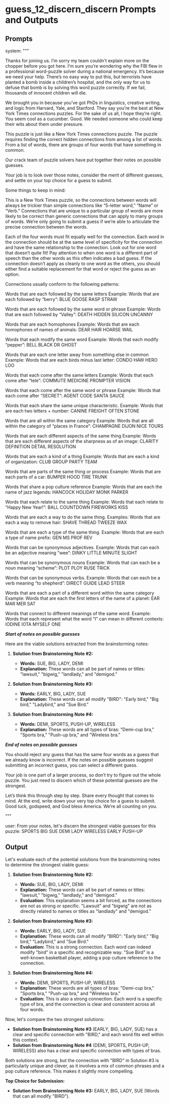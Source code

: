 # guess_12_discern_discern Prompts and Outputs

## Prompts

system: ""”

Thanks for joining us. I’m sorry my team couldn’t explain more on the chopper before you got here. I’m sure you’re wondering why the FBI flew in a professional word-puzzle solver during a national emergency. It’s because we need your help. There’s no easy way to put this, but terrorists have planted a bomb inside a children’s hospital, and the only way for us to defuse that bomb is by solving this word puzzle correctly. If we fail, thousands of innocent children will die.

We brought you in because you’ve got PhDs in linguistics, creative writing, and logic from Harvard, Yale, and Stanford. They say you’re the best at New York Times connections puzzles. For the sake of us all, I hope they’re right. You seem cool as a cucumber. Good. We needed someone who could keep their wits about them under pressure.

This puzzle is just like a New York Times connections puzzle. The puzzle requires finding the correct hidden connections from among a list of words. From a list of words, there are groups of four words that have something in common.

Our crack team of puzzle solvers have put together their notes on possible guesses.

Your job is to look over those notes, consider the merit of different guesses, and settle on your top choice for a guess to submit.

Some things to keep in mind:

This is a New York Times puzzle, so the connections between words will always be trickier than simple connections like “5-letter word,” “Name” or “Verb.” Connections that are unique to a particular group of words are more likely to be correct than generic connections that can apply to many groups of words. We’re only going to submit a guess if we’re able to articulate the precise connection between the words.

Each of the four words must fit equally well for the connection. Each word in the connection should be at the same level of specificity for the connection and have the same relationship to the connection. Look out for one word that doesn’t quite fit! Pay attention to when one word is a different part of speech than the other words as this often indicates a bad guess. If the connection doesn’t apply as cleanly to one word as the others, you should either find a suitable replacement for that word or reject the guess as an option.

Connections usually conform to the following patterns:

Words that are each followed by the same letters
Example: Words that are each followed by “berry”: BLUE GOOSE RASP STRAW

Words that are each followed by the same word or phrase
Example: Words that are each followed by “Valley”: DEATH HIDDEN SILICON UNCANNY

Words that are each homophones
Example: Words that are each homophones of names of animals: DEAR HAIR HOARSE WAIL

Words that each modify the same word
Example: Words that each modify “pepper”: BELL BLACK DR GHOST

Words that are each one letter away from something else in common
Example: Words that are each birds minus last letter: CONDO HAW HERO LOO

Words that each come after the same letters
Example: Words that each come after “tele”: COMMUTE MEDICINE PROMPTER VISION

Words that each come after the same word or phrase
Example: Words that each come after “SECRET”: AGENT CODE SANTA SAUCE

Words that each share the same unique characteristic.
Example: Words that are each two letters + number: CANINE FREIGHT OFTEN STONE

Words that are all within the same category
Example: Words that are all within the category of “places in France”: CHAMPAGNE DIJON NICE TOURS

Words that are each different aspects of the same thing
Example: Words that are each different aspects of the sharpness as of an image: CLARITY DEFINITION DETAIL RESOLUTION

Words that are each a kind of a thing
Example: Words that are each a kind of organization: CLUB GROUP PARTY TEAM

Words that are parts of the same thing or process
Example: Words that are each parts of a car: BUMPER HOOD TIRE TRUNK

Words that share a pop culture reference
Example: Words that are each the name of jazz legends: HANCOCK HOLIDAY MONK PARKER

Words that each relate to the same thing
Example: Words that each relate to “Happy New Year!”: BALL COUNTDOWN FIREWORKS KISS

Words that are each a way to do the same thing.
Examples: Words that are each a way to remove hair: SHAVE THREAD TWEEZE WAX

Words that are each a type of the same thing.
Example: Words that are each a type of name prefix: GEN MS PROF REV

Words that can be synonymous adjectives.
Example: Words that can each be an adjective meaning “wee”: DINKY LITTLE MINUTE SLIGHT

Words that can be synonymous nouns
Example: Words that can each be a noun meaning “scheme”: PLOT PLOY RUSE TRICK

Words that can be synonymous verbs.
Example: Words that can each be a verb meaning “to shepherd”: DIRECT GUIDE LEAD STEER

Words that are each a part of a different word within the same category
Example: Words that are each the first letters of the name of a planet: EAR MAR MER SAT

Words that connect to different meanings of the same word.
Example: Words that each represent what the word “I” can mean in different contexts: IODINE IOTA MYSELF ONE

***Start of notes on possible guesses***


 Here are the viable solutions extracted from the brainstorming notes:

1. **Solution from Brainstorming Note #2:**
   - **Words:** SUE, BIG, LADY, DEMI
   - **Explanation:** These words can all be part of names or titles: "lawsuit," "bigwig," "landlady," and "demigod."

2. **Solution from Brainstorming Note #3:**
   - **Words:** EARLY, BIG, LADY, SUE
   - **Explanation:** These words can all modify "BIRD": "Early bird," "Big bird," "Ladybird," and "Sue Bird."

3. **Solution from Brainstorming Note #4:**
   - **Words:** DEMI, SPORTS, PUSH-UP, WIRELESS
   - **Explanation:** These words are all types of bras: "Demi-cup bra," "Sports bra," "Push-up bra," and "Wireless bra."

***End of notes on possible guesses***

 
 
 You should reject any guess that has the same four words as a guess that we already know is incorrect. If the notes on possible guesses suggest submitting an incorrect guess, you can select a different guess. 


Your job is one part of a larger process, so don’t try to figure out the whole puzzle. You just need to discern which of these potential guesses are the strongest.

Let’s think this through step by step. Share every thought that comes to mind. At the end, write down your very top choice for a guess to submit. Good luck, godspeed, and God bless America. We’re all counting on you.

"""

user: From your notes, let's discern the strongest viable guesses for this puzzle: SPORTS BIG SUE DEMI LADY WIRELESS EARLY PUSH-UP

## Output

Let's evaluate each of the potential solutions from the brainstorming notes to determine the strongest viable guess:

1. **Solution from Brainstorming Note #2:**
   - **Words:** SUE, BIG, LADY, DEMI
   - **Explanation:** These words can all be part of names or titles: "lawsuit," "bigwig," "landlady," and "demigod."
   - **Evaluation:** This explanation seems a bit forced, as the connections are not as strong or specific. "Lawsuit" and "bigwig" are not as directly related to names or titles as "landlady" and "demigod."

2. **Solution from Brainstorming Note #3:**
   - **Words:** EARLY, BIG, LADY, SUE
   - **Explanation:** These words can all modify "BIRD": "Early bird," "Big bird," "Ladybird," and "Sue Bird."
   - **Evaluation:** This is a strong connection. Each word can indeed modify "bird" in a specific and recognizable way. "Sue Bird" is a well-known basketball player, adding a pop culture reference to the connection.

3. **Solution from Brainstorming Note #4:**
   - **Words:** DEMI, SPORTS, PUSH-UP, WIRELESS
   - **Explanation:** These words are all types of bras: "Demi-cup bra," "Sports bra," "Push-up bra," and "Wireless bra."
   - **Evaluation:** This is also a strong connection. Each word is a specific type of bra, and the connection is clear and consistent across all four words.

Now, let's compare the two strongest solutions:

- **Solution from Brainstorming Note #3** (EARLY, BIG, LADY, SUE) has a clear and specific connection with "BIRD," and each word fits well within this context.
- **Solution from Brainstorming Note #4** (DEMI, SPORTS, PUSH-UP, WIRELESS) also has a clear and specific connection with types of bras.

Both solutions are strong, but the connection with "BIRD" in Solution #3 is particularly unique and clever, as it involves a mix of common phrases and a pop culture reference. This makes it slightly more compelling.

**Top Choice for Submission:**
- **Solution from Brainstorming Note #3:** EARLY, BIG, LADY, SUE (Words that can all modify "BIRD").

